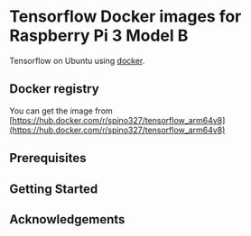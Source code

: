 # Tensorflow Docker images for Raspberry Pi 3 Model B

Tensorflow on Ubuntu using [docker][].

## Docker registry

You can get the image from [https://hub.docker.com/r/spino327/tensorflow_arm64v8](https://hub.docker.com/r/spino327/tensorflow_arm64v8)

## Prerequisites


## Getting Started


## Acknowledgements

[docker]: http://docker.io
